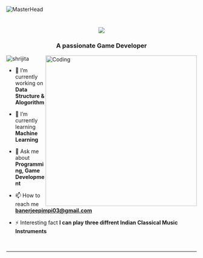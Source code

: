 ![MasterHead](https://images.app.goo.gl/AZuTXSkm8xskEzNn7)
<h1 align="center">
    <img src="https://readme-typing-svg.herokuapp.com/?font=Righteous&size=35&center=true&vCenter=true&width=500&height=70&duration=4000&lines=Hello+There!+👋;+I'm+Shrijita+Banerjee!;" />
</h1>
<h3 align="center">A passionate Game Developer</h3>
<img align="right" alt="Coding" width="400" src="https://camo.githubusercontent.com/7de37139d0b4c1ce40865e799b446c0e963a3dd8fb68d239707237c40604fa3d/68747470733a2f2f63646e2e6472696262626c652e636f6d2f75736572732f3733303730332f73637265656e73686f74732f363538313234332f6176656e746f2e676966">


<p align="left"> <img src="https://komarev.com/ghpvc/?username=Shrijita23&label=Profile%20views&color=0e75b6&style=flat" alt="shrijita" /> </p>

- 🔭 I’m currently working on **Data Structure & Alogorithm**

- 🌱 I’m currently learning **Machine Learning**

- 💬 Ask me about **Programming, Game Development**

- 📫 How to reach me **banerjeepimpi03@gmail.com**

- ⚡ Interesting fact **I can play three diffrent Indian Classical Music Instruments**

<br/>
<hr/>
